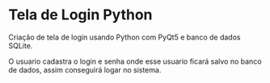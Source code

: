 # Tela de Login Python

Criação de tela de login usando Python com PyQt5 e banco de dados SQLite.
 
O usuario cadastra o login e senha onde esse usuario ficará salvo no banco de dados, assim conseguirá logar no sistema.


